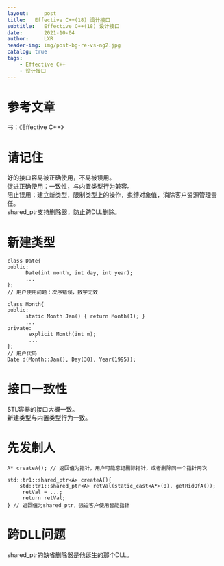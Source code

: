 ```yaml
---
layout:     post
title:   Effective C++(18) 设计接口
subtitle:   Effective C++(18) 设计接口
date:       2021-10-04
author:     LXR
header-img: img/post-bg-re-vs-ng2.jpg
catalog: true
tags:
    - Effective C++
    - 设计接口
---
```


# 参考文章
书：《Effective C++》

# 请记住
好的接口容易被正确使用，不易被误用。  
促进正确使用：一致性，与内置类型行为兼容。  
阻止误用：建立新类型，限制类型上的操作，束缚对象值，消除客户资源管理责任。  
shared_ptr支持删除器，防止跨DLL删除。  

# 新建类型
```
class Date{
public:
      Date(int month, int day, int year);
      ...
};
// 用户使用问题：次序错误，数字无效

class Month{
public:
      static Month Jan() { return Month(1); }
      ...
private:
       explicit Month(int m);
       ...
};
// 用户代码
Date d(Month::Jan(), Day(30), Year(1995));
```

# 接口一致性
STL容器的接口大概一致。  
新建类型与内置类型行为一致。  

# 先发制人
```
A* createA(); // 返回值为指针，用户可能忘记删除指针，或者删除同一个指针两次

std::tr1::shared_ptr<A> createA(){
    std::tr1::shared_ptr<A> retVal(static_cast<A*>(0), getRidOfA());
     retVal = ...;
     return retVal;
} // 返回值为shared_ptr，强迫客户使用智能指针
```

# 跨DLL问题
shared_ptr的缺省删除器是他诞生的那个DLL。  
